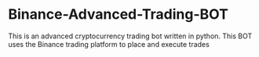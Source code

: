 # Binance-Advanced-Trading-BOT
This is an advanced cryptocurrency trading bot written in python. This BOT uses the Binance trading platform to place and execute trades
